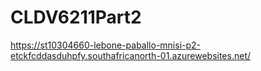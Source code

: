 # CLDV6211Part2

https://st10304660-lebone-paballo-mnisi-p2-etckfcddasduhpfy.southafricanorth-01.azurewebsites.net/
